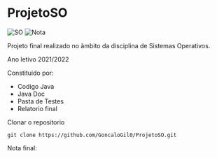 # ProjetoSO

![SO](https://img.shields.io/badge/Faculdade-SO-green)
![Nota](https://img.shields.io/badge/Nota%20final-%3F-green)

Projeto final realizado no âmbito da disciplina de Sistemas Operativos.

Ano letivo 2021/2022

Constituido por:

- Codigo Java
- Java Doc
- Pasta de Testes
- Relatorio final


Clonar o repositorio

``` 
git clone https://github.com/GoncaloGil0/ProjetoSO.git
```
Nota final: 
